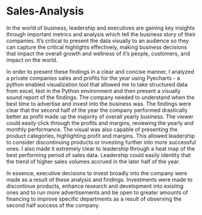 # Sales-Analysis
In the world of business, leadership and executives are gaining key insights through important metrics and analysis which tell the business story of their companies. It’s critical to present the data visually to an audience so they can capture the critical highlights effectively, making business decisions that impact the overall growth and wellness of it’s people, customers, and impact on the world. 

In order to present these findings in a clear and concise manner, I analyzed a private companies sales and profits for the year using Pyecharts - a python enabled visualization tool that allowed me to take structured data from excel, test in the Python environment and then present a visually sound report of the findings. The company needed to understand when the best time to advertise and invest into the business was. The findings were clear that the second half of the year the company performed drastically better as profit made up the majority of overall yearly business. The viewer could easily click through the profits and margins, reviewing the yearly and monthly performance. The visual was also capable of presenting the product categories, highlighting profit and margins. This allowed leadership to consider discontinuing products or investing further into more successful ones. I also made it extremely clear to leadership through a heat map of the best performing period of sales data. Leadership could easily identity that the trend of higher sales volumes accrued in the later half of the year. 

In essence, executive decisions to invest broadly into the company were made as a result of these analysis and findings. Investments were made to discontinue products, enhance research and development into existing ones and to run more advertisements and be open to greater amounts of financing to improve specific departments as a result of observing the second half success of the company. 

